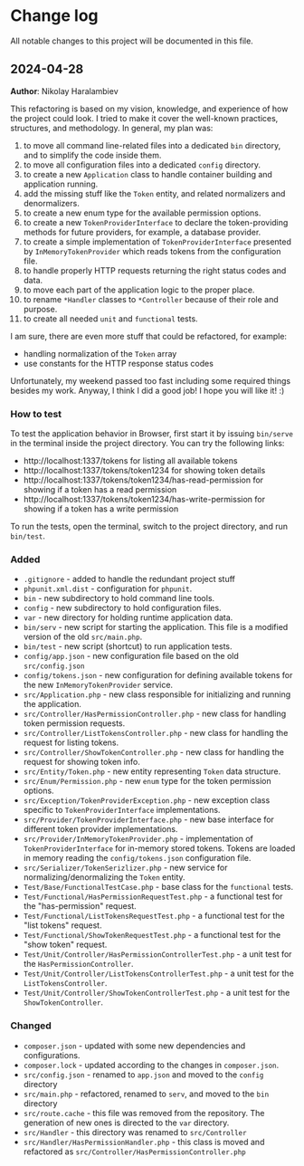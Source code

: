 # Change log

All notable changes to this project will be documented in this file.

## 2024-04-28
**Author**: Nikolay Haralambiev

This refactoring is based on my vision, knowledge, and experience of how the project could look.
I tried to make it cover the well-known practices, structures, and methodology.
In general, my plan was:
1. to move all command line-related files into a dedicated `bin` directory, and to simplify the code inside them.
2. to move all configuration files into a dedicated `config` directory.
3. to create a new `Application` class to handle container building and application running.
4. add the missing stuff like the `Token` entity, and related normalizers and denormalizers.
5. to create a new enum type for the available permission options.
6. to create a new `TokenProviderInterface` to declare the token-providing methods for future providers, for example, a database provider.
7. to create a simple implementation of `TokenProviderInterface` presented by `InMemoryTokenProvider` which reads tokens from the configuration file.
8. to handle properly HTTP requests returning the right status codes and data.
9. to move each part of the application logic to the proper place.
10. to rename `*Handler` classes to `*Controller` because of their role and purpose.
11. to create all needed `unit` and `functional` tests.

I am sure, there are even more stuff that could be refactored, for example:
- handling normalization of the `Token` array
- use constants for the HTTP response status codes

Unfortunately, my weekend passed too fast including some required things besides my work.
Anyway, I think I did a good job! I hope you will like it! :)

### How to test
To test the application behavior in Browser, first start it by issuing `bin/serve` in the terminal inside the project directory.
You can try the following links:
- http://localhost:1337/tokens for listing all available tokens
- http://localhost:1337/tokens/token1234 for showing token details
- http://localhost:1337/tokens/token1234/has-read-permission for showing if a token has a read permission
- http://localhost:1337/tokens/token1234/has-write-permission for showing if a token has a write permission

To run the tests, open the terminal, switch to the project directory, and run `bin/test`.

### Added
- `.gitignore` - added to handle the redundant project stuff
- `phpunit.xml.dist` - configuration for `phpunit`.
- `bin` - new subdirectory to hold command line tools.
- `config` - new subdirectory to hold configuration files.
- `var` - new directory for holding runtime application data.
- `bin/serv` - new script for starting the application. This file is a modified version of the old `src/main.php`.
- `bin/test` - new script (shortcut) to run application tests.
- `config/app.json` - new configuration file based on the old `src/config.json`
- `config/tokens.json` - new configuration for defining available tokens for the new `InMemoryTokenProvider` service.
- `src/Application.php` - new class responsible for initializing and running the application.
- `src/Controller/HasPermissionController.php` - new class for handling token permission requests.
- `src/Controller/ListTokensController.php` - new class for handling the request for listing tokens.
- `src/Controller/ShowTokenController.php` - new class for handling the request for showing token info.
- `src/Entity/Token.php` - new entity representing `Token` data structure.
- `src/Enum/Permission.php` - new `enum` type for the token permission options.
- `src/Exception/TokenProviderException.php` - new exception class specific to `TokenProviderInterface` implementations.
- `src/Provider/TokenProviderInterface.php` - new base interface for different token provider implementations.
- `src/Provider/InMemoryTokenProvider.php` - implementation of `TokenProviderInterface` for in-memory stored tokens. Tokens are loaded in memory reading the `config/tokens.json` configuration file.
- `src/Serializer/TokenSerizlizer.php` - new service for normalizing/denormalizing the `Token` entity.
- `Test/Base/FunctionalTestCase.php` - base class for the `functional` tests.
- `Test/Functional/HasPermissionRequestTest.php` - a functional test for the "has-permission" request.
- `Test/Functional/ListTokensRequestTest.php` - a functional test for the "list tokens" request.
- `Test/Functional/ShowTokenRequestTest.php` - a functional test for the "show token" request.
- `Test/Unit/Controller/HasPermissionControllerTest.php` - a unit test for the `HasPermissionController`.
- `Test/Unit/Controller/ListTokensControllerTest.php` - a unit test for the `ListTokensController`.
- `Test/Unit/Controller/ShowTokenControllerTest.php` - a unit test for the `ShowTokenController`.
### Changed
- `composer.json` - updated with some new dependencies and configurations.
- `composer.lock` - updated according to the changes in `composer.json`.
- `src/config.json` - renamed to `app.json` and moved to the `config` directory
- `src/main.php` - refactored, renamed to `serv`, and moved to the `bin` directory
- `src/route.cache` - this file was removed from the repository. The generation of new ones is directed to the `var` directory.
- `src/Handler` - this directory was renamed to `src/Controller`
- `src/Handler/HasPermissionHandler.php` - this class is moved and refactored as `src/Controller/HasPermissionController.php`